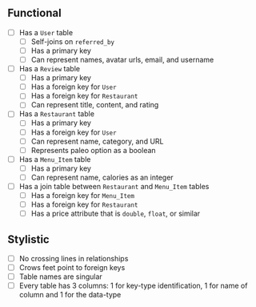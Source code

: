## Functional

* [ ] Has a `User` table
    * [ ] Self-joins on `referred_by`
    * [ ] Has a primary key
    * [ ] Can represent names, avatar urls, email, and username
* [ ] Has a `Review` table
    * [ ] Has a primary key
    * [ ] Has a foreign key for `User`
    * [ ] Has a foreign key for `Restaurant`
    * [ ] Can represent title, content, and rating
* [ ] Has a `Restaurant` table
    * [ ] Has a primary key
    * [ ] Has a foreign key for `User`
    * [ ] Can represent name, category, and URL
    * [ ] Represents paleo option as a boolean
* [ ] Has a `Menu_Item` table
    * [ ] Has a primary key
    * [ ] Can represent name, calories as an integer
* [ ] Has a join table between `Restaurant` and `Menu_Item` tables
    * [ ] Has a foreign key for `Menu_Item`
    * [ ] Has a foreign key for `Restaurant`
    * [ ] Has a price attribute that is `double`, `float`, or similar

## Stylistic

* [ ] No crossing lines in relationships
* [ ] Crows feet point to foreign keys
* [ ] Table names are singular
* [ ] Every table has 3 columns: 1 for key-type identification, 1 for name of column and 1 for the data-type
